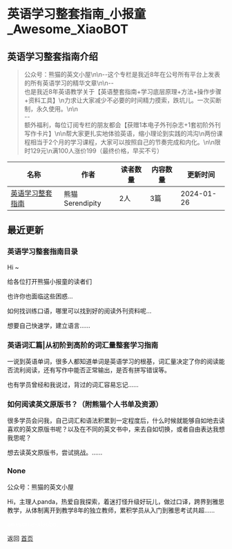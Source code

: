 # 英语学习整套指南_小报童_Awesome_XiaoBOT

## 英语学习整套指南介绍
> 公众号：熊猫的英文小屋\n\n--这个专栏是我近8年在公号所有平台上发表的所有英语学习的精华文章\n\n--  
也是我近8年英语教学关于【英语整套指南+学习底层原理+方法+操作步骤+资料工具】\n力求让大家减少不必要的时间精力摸索，跌坑儿。一次买断制，永久使用。\n\n  
--  
额外福利，每位订阅专栏的朋友都会【获赠1本电子外刊杂志+1套初阶外刊写作卡片】\n\n帮大家更扎实地体验英语，缩小理论到实践的鸿沟\n两份课程相当于2个月的学习课程，大家可以按照自己的节奏完成和内化。\n\n限时129元\n满100人涨价199（最终价格，早买不亏）  
  


|名称|作者|读者数量|内容数量|更新时间|
|---|---|---|---|---|
|[英语学习整套指南](https://xiaobot.net/p/panda2024?refer=9c3f1c95-a052-465a-9902-f6d75080262a)|熊猫Serendipity|2人|3篇|2024-01-26|

## 最近更新
### 英语学习整套指南目录

Hi ~

给各位打开熊猫小报童的读者们

也许你也面临这些困惑...

如何找训练口语，哪里可以找到好的阅读外刊资料呢...

想要自己快速学，建立语言......

### 英语词汇篇|从初阶到高阶的词汇量整套学习指南

一说到英语单词，很多人都知道单词是英语学习的根基，词汇量决定了你的阅读能否流利阅读，还有写作中能否正常输出，是否有拼写错误等。

也有学员曾经和我说过，背过的词汇容易忘记......

### 如何阅读英文原版书？（附熊猫个人书单及资源）

很多学员会问我，自己词汇和语法积累到一定程度后，什么时候就能够自如地去读喜欢的英文原版书呢？以及在不同的英文书中，来去自如切换，或者自由表达我想我思呢？

想去读英文原版书，尝试挑战。......

### None

公众号：熊猫的英文小屋

Hi，主理人panda，热爱自我探索，着迷打怪升级好玩儿，做过口译，跨界到雅思教学，从体制离开到教学8年的独立教师，累积学员从入门到雅思考试共超......


<a href="https://github.com/Reno9527/awesome-xiaobot" style="color: white; text-decoration: none;">awesome-xiaobot</a>

返回 [首页](../README.md)
